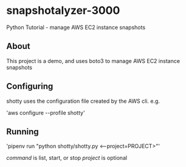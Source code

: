# snapshotalyzer-3000

Python Tutorial - manage AWS EC2 instance snapshots

## About

This project is a demo, and uses boto3 to manage
AWS EC2 instance snapshots

## Configuring


shotty uses the configuration file created by the AWS cli. e.g.

'aws configure --profile shotty'

## Running

'pipenv run "python shotty/shotty.py <command>
<--project=PROJECT>"'

*command* is list, start, or stop
*project* is optional
